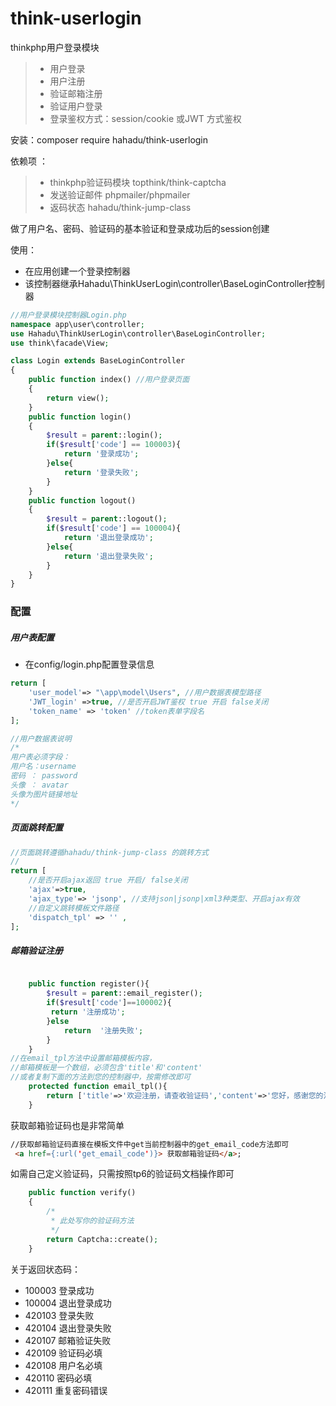 # think-userlogin
thinkphp用户登录模块
>* 用户登录
>* 用户注册
>* 验证邮箱注册
>* 验证用户登录
>* 登录鉴权方式：session/cookie 或JWT 方式鉴权

  
安装：composer require hahadu/think-userlogin

依赖项 ： 
>* thinkphp验证码模块 topthink/think-captcha
>* 发送验证邮件 phpmailer/phpmailer
>* 返码状态 hahadu/think-jump-class 


做了用户名、密码、验证码的基本验证和登录成功后的session创建

使用：
* 在应用创建一个登录控制器
* 该控制器继承Hahadu\ThinkUserLogin\controller\BaseLoginController控制器

```php
//用户登录模块控制器Login.php
namespace app\user\controller;
use Hahadu\ThinkUserLogin\controller\BaseLoginController;
use think\facade\View;

class Login extends BaseLoginController
{
    public function index() //用户登录页面
    {
        return view();
    }
    public function login()
    {
        $result = parent::login();
        if($result['code'] == 100003){
            return '登录成功';
        }else{
            return '登录失败';
        }
    }
    public function logout()
    {
        $result = parent::logout();
        if($result['code'] == 100004){
            return '退出登录成功';
        }else{
            return '退出登录失败';
        }
    }
}

```
### 配置
##### 用户表配置
* 在config/login.php配置登录信息
```php
return [
    'user_model'=> "\app\model\Users", //用户数据表模型路径
    'JWT_login' =>true, //是否开启JWT鉴权 true 开启 false关闭
    'token_name' => 'token' //token表单字段名
];
```
```php
//用户数据表说明
/*
用户表必须字段：
用户名：username
密码 ： password
头像 ： avatar 
头像为图片链接地址 
*/
```
##### 页面跳转配置
```php
//页面跳转遵循hahadu/think-jump-class 的跳转方式
//
return [
    //是否开启ajax返回 true 开启/ false关闭
    'ajax'=>true,
    'ajax_type'=> 'jsonp', //支持json|jsonp|xml3种类型、开启ajax有效
    //自定义跳转模板文件路径
    'dispatch_tpl' => '' ,
];
```
##### 邮箱验证注册

```php

    public function register(){
        $result = parent::email_register();
        if($result['code']==100002){
         return '注册成功';
        }else
            return  '注册失败';
        }
    }
//在email_tpl方法中设置邮箱模板内容，
//邮箱模板是一个数组，必须包含'title'和'content'
//或者复制下面的方法到您的控制器中，按需修改即可
    protected function email_tpl(){
        return ['title'=>'欢迎注册，请查收验证码','content'=>'您好，感谢您的注册，您的验证码是: %s'];
    }


```
获取邮箱验证码也是非常简单
```html
//获取邮箱验证码直接在模板文件中get当前控制器中的get_email_code方法即可
 <a href={:url('get_email_code')}> 获取邮箱验证码</a>;

```
如需自己定义验证码，只需按照tp6的验证码文档操作即可
```php
    public function verify()
    { 
        /*
         * 此处写你的验证码方法
         */
        return Captcha::create();
    }
```
关于返回状态码：
* 100003 登录成功
* 100004 退出登录成功
* 420103 登录失败
* 420104 退出登录失败
* 420107 邮箱验证失败
* 420109 验证码必填
* 420108 用户名必填
* 420110 密码必填
* 420111 重复密码错误
